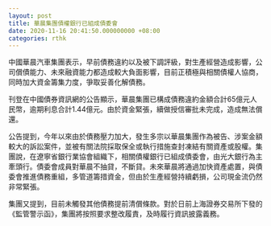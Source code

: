 ```yaml
---
layout: post
title: 華晨集團債權銀行已組成債委會
date: 2020-11-16 20:41:50.000000000 +08:00
categories: rthk
---
```


中國華晨汽車集團表示，早前債務違約以及被下調評級，對生產經營造成影響，公司償債能力、未來融資能力都造成較大負面影響，目前正積極與相關債權人協商，同時加大資金籌集力度，爭取妥善化解債務。

刊登在中國債券資訊網的公告顯示，華晨集團已構成債務違約金額合計65億元人民幣，逾期利息合計1.44億元。由於資金緊張，續做授信審批未完成，造成無法償還。

公告提到，今年以來由於債務壓力加大，發生多宗以華晨集團作為被告、涉案金額較大的訴訟案件，並被有關法院採取保全或執行措施查封凍結有關資產或股權。集團說，在遼寧省銀行業協會組織下，相關債權銀行已組成債委會，由光大銀行為主牽頭行。債委會成員對華晨不抽貸，不斷貸。未來華晨將通過加快資產處置，與債委會推進債務重組，多管道籌措資金，但由於生產經營持續虧損，公司現金流仍然非常緊張。

集團又提到，目前未觸發其他債務提前清償條款。對於日前上海證券交易所下發的《監管警示函》，集團將按照要求整改履責，及時履行資訊披露義務。

